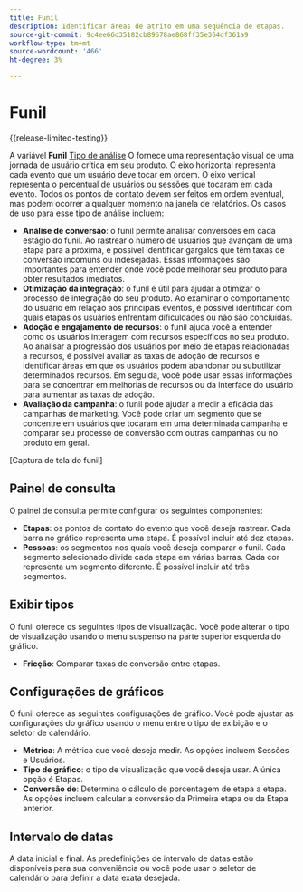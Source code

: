 ```yaml
---
title: Funil
description: Identificar áreas de atrito em uma sequência de etapas.
source-git-commit: 9c4ee66d35182cb89678ae868ff35e364df361a9
workflow-type: tm+mt
source-wordcount: '466'
ht-degree: 3%

---
```


# Funil

{{release-limited-testing}}

A variável **Funil** [Tipo de análise](overview.md) O fornece uma representação visual de uma jornada de usuário crítica em seu produto. O eixo horizontal representa cada evento que um usuário deve tocar em ordem. O eixo vertical representa o percentual de usuários ou sessões que tocaram em cada evento. Todos os pontos de contato devem ser feitos em ordem eventual, mas podem ocorrer a qualquer momento na janela de relatórios. Os casos de uso para esse tipo de análise incluem:

* **Análise de conversão**: o funil permite analisar conversões em cada estágio do funil. Ao rastrear o número de usuários que avançam de uma etapa para a próxima, é possível identificar gargalos que têm taxas de conversão incomuns ou indesejadas. Essas informações são importantes para entender onde você pode melhorar seu produto para obter resultados imediatos.
* **Otimização da integração**: o funil é útil para ajudar a otimizar o processo de integração do seu produto. Ao examinar o comportamento do usuário em relação aos principais eventos, é possível identificar com quais etapas os usuários enfrentam dificuldades ou não são concluídas.
* **Adoção e engajamento de recursos**: o funil ajuda você a entender como os usuários interagem com recursos específicos no seu produto. Ao analisar a progressão dos usuários por meio de etapas relacionadas a recursos, é possível avaliar as taxas de adoção de recursos e identificar áreas em que os usuários podem abandonar ou subutilizar determinados recursos. Em seguida, você pode usar essas informações para se concentrar em melhorias de recursos ou da interface do usuário para aumentar as taxas de adoção.
* **Avaliação da campanha**: o funil pode ajudar a medir a eficácia das campanhas de marketing. Você pode criar um segmento que se concentre em usuários que tocaram em uma determinada campanha e comparar seu processo de conversão com outras campanhas ou no produto em geral.

[Captura de tela do funil]

## Painel de consulta

O painel de consulta permite configurar os seguintes componentes:

* **Etapas**: os pontos de contato do evento que você deseja rastrear. Cada barra no gráfico representa uma etapa. É possível incluir até dez etapas.
* **Pessoas**: os segmentos nos quais você deseja comparar o funil. Cada segmento selecionado divide cada etapa em várias barras. Cada cor representa um segmento diferente. É possível incluir até três segmentos.

## Exibir tipos

O funil oferece os seguintes tipos de visualização. Você pode alterar o tipo de visualização usando o menu suspenso na parte superior esquerda do gráfico.

* **Fricção**: Comparar taxas de conversão entre etapas.

## Configurações de gráficos

O funil oferece as seguintes configurações de gráfico. Você pode ajustar as configurações do gráfico usando o menu entre o tipo de exibição e o seletor de calendário.

* **Métrica**: A métrica que você deseja medir. As opções incluem Sessões e Usuários.
* **Tipo de gráfico**: o tipo de visualização que você deseja usar. A única opção é Etapas.
* **Conversão de**: Determina o cálculo de porcentagem de etapa a etapa. As opções incluem calcular a conversão da Primeira etapa ou da Etapa anterior.

## Intervalo de datas

A data inicial e final. As predefinições de intervalo de datas estão disponíveis para sua conveniência ou você pode usar o seletor de calendário para definir a data exata desejada.
